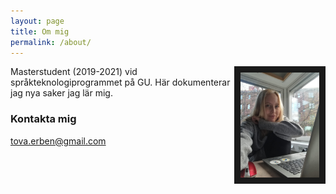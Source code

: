 ```yaml
---
layout: page
title: Om mig
permalink: /about/
---
```


<img style="float: right;" src="/images/profilbild_labb.jpeg" width="25%" height="25%" border="10">

Masterstudent (2019-2021) vid språkteknologiprogrammet på GU. Här dokumenterar jag nya saker jag lär mig.

### Kontakta mig

[tova.erben@gmail.com](mailto:tova.erben@gmail.com)
